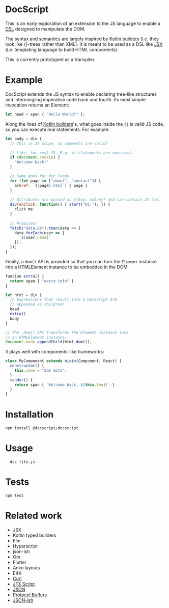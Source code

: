 DocScript
=========

This is an early exploration of an extension to the JS language to enable a [DSL](https://medium.com/@daveford/80-of-my-coding-is-doing-this-or-why-templates-are-dead-b640fc149e22) designed to manipulate the DOM.

The syntax and semantics are largely inspired by [Kotlin builders](https://kotlinlang.org/docs/reference/type-safe-builders.html) (i.e. they look ilke {}-trees rather than XML). It is meant to be used as a DSL like [JSX](https://facebook.github.io/react/docs/introducing-jsx.html) (i.e. templating language to build HTML components).

This is currently prototyped as a transpiler.

# Example

DocScript extends the JS syntax to enable declaring tree-like structures and intermingling imperative code back and fourth. Its most simple invocation returns an Element:

```javascript
let head = span { "Hello World!" };
```

Along the lines of [Kotlin builders](https://kotlinlang.org/docs/reference/type-safe-builders.html)'s, what goes inside the ```{}``` is valid JS code, so you can execute real statements. For example:

```javascript
let body = div {
  // This is JS scope, so comments are valid!

  // Like, for real JS. E.g. if statements are executed.
  if (document.cookie) {
    "Welcome back!"
  }

  // Same goes for for loops
  for (let page in ["about", "contact"]) {
    a(href: `${page}.html`) { page }
  }
  
  // Attributes are passed as ({key: value}) and can contain JS too.
  div(onclick: function() { alert("Hi!"); }) {
    click me!
  }
  
  // Promises!
  fetch("data.pb").then(data => {
    data.forEach(user => {
      `${user.name}`
    });
  });
}
```
Finally, a ```dom()``` API is provided so that you can turn the ```Element``` instance into a HTMLElement instance to be embedded in the DOM.

```javascript
funcion extra() {
  return span { "extra info" }
}

let html = div {
  // Expressions that result into a DocScript are
  // appended as children!
  head
  extra()
  body
}

// The .dom() API transforms the Element instance into
// an HTMLElement instance.
document.body.appendChild(html.dom());
```

It plays well with components-like frameworks:

```javascript
class MyComponent extends mixin(Component, React) {
  constructor() {
    this.name = "Sam Goto";
  }
  render() {
    return span { `Welcome back, ${this.foo}!` }
  }
}
```

# Installation

  `npm install @docscript/docscript`
  
# Usage

```console
  dsc file.js
```

# Tests

  `npm test`


# Related work

* JSX
* Kotlin typed builders
* Elm
* Hyperscript
* json-ish
* Om
* Flutter
* Anko layouts
* E4X
* [Curl](https://en.wikipedia.org/wiki/Curl_(programming_language))
* [JFX Script](https://en.wikipedia.org/wiki/JavaFX_Script)
* [JXON](https://developer.mozilla.org/en-US/docs/Archive/JXON)
* [Protocol Buffers](https://developers.google.com/protocol-buffers/docs/overview)
* [JSON-ish](http://blog.sgo.to/2015/09/json-ish.html)